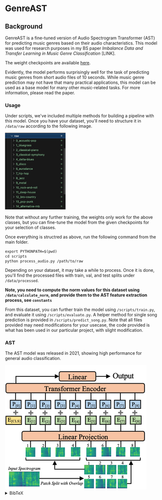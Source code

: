 
# GenreAST
## Background
GenreAST is a fine-tuned version of Audio Spectrogram Transformer (AST) for predicting music genres based on their audio characteristics. This model was used for research purposes in my BS paper *Imbalance Data and Transfer Learning in Music Genre Classification*  [LINK]. 

The weight checkpoints are available [here](https://drive.google.com/drive/folders/1jS1banwYNQT5yFDsLxrC62dMI4z8Quvq?usp=sharing). 


Evidently, the model performs surprisingly well for the task of predicting music genres from short audio files of 10 seconds. While music genre prediction may not have that many practical applications, this model can be used as a base model for many other music-related tasks. For more information, please read the paper. 

### Usage
Under scripts, we've included multiple methods for building a pipeline with this model. Once you have your dataset, you'll need to structure it in `/data/raw` according to the following image. 

<img src="./materials/folder_structure.png" width="200">

Note that without any further training, the weights only work for the above classes, but you can fine-tune the model from the given checkpoints for your selection of classes. 

Once everything is structred as above, run the following command from the main folder.
```cli
export PYTHONPATH=$(pwd)
cd scripts
python process_audio.py /path/to/raw
```
Depending on your dataset, it may take a while to process. Once it is done, you'll find the processed files with train, val, and test splits under `/data/processed`. 

**Note, you need to compute the norm values for this dataset using `/data/calculate_norm`, and provide them to the AST feature extraction process, see `constants`**

From this dataset, you can further train the model using `/scripts/train.py`, and evaluate it using `/scripts/evaluate.py`. A helper method for single song prediction is provided in `/scripts/predict_song.py`. Note that all files provided may need modifications for your usecase, the code provided is what has been used in our particular project, with slight modification. 

### AST
The AST model was released in 2021, showing high performance for general audio classification. 

<img src="./materials/ast.png" >
<details>
<summary>BibTeX</summary>

```bibtex
@article{gong2021ast,
  title={AST: Audio Spectrogram Transformer},
  author={Gong, Yuan and Chung, Yu-An and Glass, James},
  journal={arXiv preprint arXiv:2104.01778},
  year={2021}
}